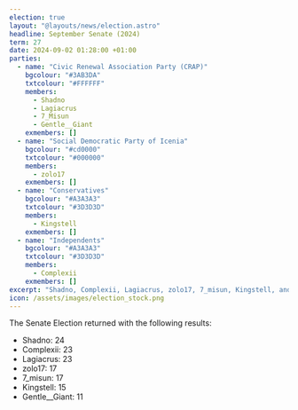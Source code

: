 ```yaml
---
election: true
layout: "@layouts/news/election.astro"
headline: September Senate (2024)
term: 27
date: 2024-09-02 01:28:00 +01:00
parties:
  - name: "Civic Renewal Association Party (CRAP)"
    bgcolour: "#3AB3DA"
    txtcolour: "#FFFFFF"
    members:
      - Shadno
      - Lagiacrus
      - 7_Misun
      - Gentle__Giant
    exmembers: []
  - name: "Social Democratic Party of Icenia"
    bgcolour: "#cd0000"
    txtcolour: "#000000"
    members:
      - zolo17
    exmembers: []
  - name: "Conservatives"
    bgcolour: "#A3A3A3"
    txtcolour: "#3D3D3D"
    members:
      - Kingstell
    exmembers: []
  - name: "Independents"
    bgcolour: "#A3A3A3"
    txtcolour: "#3D3D3D"
    members:
      - Complexii
    exmembers: []
excerpt: "Shadno, Complexii, Lagiacrus, zolo17, 7_misun, Kingstell, and Gentle__Giant were elected to the senate."
icon: /assets/images/election_stock.png
---
```

The Senate Election returned with the following results:

- Shadno: 24
- Complexii: 23
- Lagiacrus: 23
- zolo17: 17
- 7_misun: 17
- Kingstell: 15
- Gentle__Giant: 11

